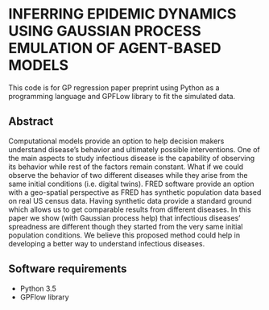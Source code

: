 # INFERRING EPIDEMIC DYNAMICS USING GAUSSIAN PROCESS EMULATION OF AGENT-BASED MODELS
This code is for GP regression paper preprint using Python as a programming language and GPFLow library to fit the simulated data.

## Abstract
Computational models provide an option to help decision makers understand disease’s behavior and ultimately
possible interventions. One of the main aspects to study infectious disease is the capability of observing its
behavior while rest of the factors remain constant. What if we could observe the behavior of two different
diseases while they arise from the same initial conditions (i.e. digital twins). FRED software provide
an option with a geo-spatial perspective as FRED has synthetic population data based on real US census
data. Having synthetic data provide a standard ground which allows us to get comparable results from
different diseases. In this paper we show (with Gaussian process help) that infectious diseases’ spreadness
are different though they started from the very same initial population conditions. We believe this proposed
method could help in developing a better way to understand infectious diseases.

## Software requirements
- Python 3.5
- GPFlow library
